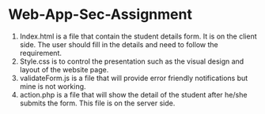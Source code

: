 # Web-App-Sec-Assignment

1. Index.html is a file that contain the student details form. It is on the client side. The user should fill in the details and need to follow the requirement.
2. Style.css is to control the presentation such as the visual design and layout of the website page.
3. validateForm.js is a file that will provide error friendly notifications but mine is not working.
4. action.php is a file that will show the detail of the student after he/she submits the form. This file is on the server side.
